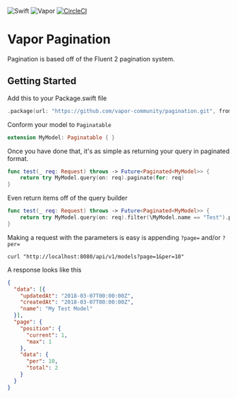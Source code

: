 ![Swift](http://img.shields.io/badge/swift-4.1-brightgreen.svg)
![Vapor](http://img.shields.io/badge/vapor-3.0-brightgreen.svg)
[![CircleCI](https://circleci.com/gh/vapor-community/pagination.svg?style=svg)](https://circleci.com/gh/vapor-community/pagination)

# Vapor Pagination

Pagination is based off of the Fluent 2 pagination system.

## Getting Started
Add this to your Package.swift file
```swift
.package(url: "https://github.com/vapor-community/pagination.git", from: "1.0.0")
```

Conform your model to `Paginatable`

```swift
extension MyModel: Paginatable { }
```

Once you have done that, it's as simple as returning your query in paginated format.
```swift
func test(_ req: Request) throws -> Future<Paginated<MyModel>> {
    return try MyModel.query(on: req).paginate(for: req)
}
```
Even return items off of the query builder
```swift
func test(_ req: Request) throws -> Future<Paginated<MyModel>> {
    return try MyModel.query(on: req).filter(\MyModel.name == "Test").paginate(for: req)
}
```

Making a request with the parameters is easy is appending `?page=` and/or `?per=`
```curl
curl "http://localhost:8080/api/v1/models?page=1&per=10"
```

A response looks like this
```json
{
  "data": [{
    "updatedAt": "2018-03-07T00:00:00Z",
    "createdAt": "2018-03-07T00:00:00Z",
    "name": "My Test Model"
  }],
  "page": {
    "position": {
      "current": 1,
      "max": 1
    },
    "data": {
      "per": 10,
      "total": 2
    }
  }
}
```
